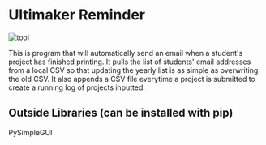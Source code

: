 # Ultimaker Reminder

![tool](https://user-images.githubusercontent.com/116290186/205368526-b3dad036-3a9d-4a68-9e1b-2f158196cd2f.PNG)

This is program that will automatically send an email when a student's project has finished printing.
It pulls the list of students' email addresses from a local CSV so that updating the yearly list is as simple as overwriting the old CSV.
It also appends a CSV file everytime a project is submitted to create a running log of projects inputted.

## Outside Libraries (can be installed with pip)
PySimpleGUI
